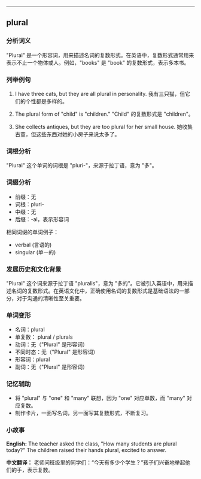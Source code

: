
---------------
## plural
### 分析词义
"Plural" 是一个形容词，用来描述名词的复数形式。在英语中，复数形式通常用来表示不止一个物体或人。例如，"books" 是 "book" 的复数形式，表示多本书。

### 列举例句
1. I have three cats, but they are all plural in personality.
   我有三只猫，但它们的个性都是多样的。

2. The plural form of "child" is "children."
   "Child" 的复数形式是 "children"。

3. She collects antiques, but they are too plural for her small house.
   她收集古董，但这些东西对她的小房子来说太多了。

### 词根分析
"Plural" 这个单词的词根是 "pluri-"，来源于拉丁语，意为 "多"。

### 词缀分析
- 前缀：无
- 词根：pluri-
- 中缀：无
- 后缀：-al，表示形容词

相同词缀的单词例子：
- verbal (言语的)
- singular (单一的)

### 发展历史和文化背景
"Plural" 这个词来源于拉丁语 "pluralis"，意为 "多的"。它被引入英语中，用来描述名词的复数形式。在英语文化中，正确使用名词的复数形式是基础语法的一部分，对于沟通的清晰性至关重要。

### 单词变形
- 名词：plural
- 单复数： plural / plurals
- 动词：无（"Plural" 是形容词）
- 不同时态：无（"Plural" 是形容词）
- 形容词：plural
- 副词：无（"Plural" 是形容词）

### 记忆辅助
- 将 "plural" 与 "one" 和 "many" 联想，因为 "one" 对应单数，而 "many" 对应复数。
- 制作卡片，一面写名词，另一面写其复数形式，不断复习。

### 小故事
**English:**
The teacher asked the class, "How many students are plural today?" 
The children raised their hands plural, excited to answer.

**中文翻译：**
老师问班级里的同学们：“今天有多少个学生？”孩子们兴奋地举起他们的手，表示复数。


